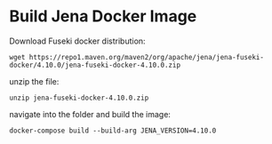
# Build Jena Docker Image

Download Fuseki docker distribution:

`wget https://repo1.maven.org/maven2/org/apache/jena/jena-fuseki-docker/4.10.0/jena-fuseki-docker-4.10.0.zip`

unzip the file:

`unzip jena-fuseki-docker-4.10.0.zip`

navigate into the folder and build the image:

`docker-compose build --build-arg JENA_VERSION=4.10.0`

